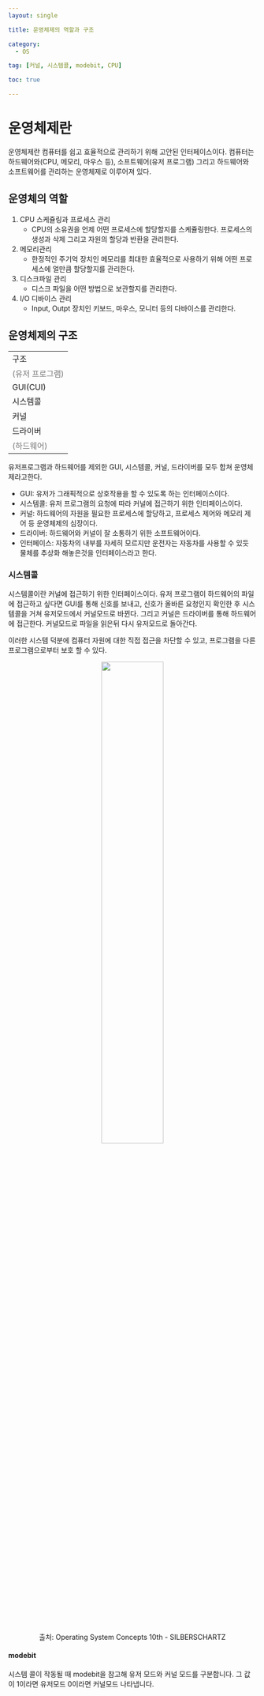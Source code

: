 ```yaml
---
layout: single

title: 운영체제의 역할과 구조

category:
  - OS

tag: [커널, 시스템콜, modebit, CPU]

toc: true

---
```


# 운영체제란

운영체제란 컴퓨터를 쉽고 효율적으로 관리하기 위해 고안된 인터페이스이다. 컴퓨터는 하드웨어와(CPU, 메모리, 마우스 등), 소프트웨어(유저 프로그램) 그리고 하드웨어와 소프트웨어를 관리하는 운영체제로 이루어져 있다.

## 운영체의 역할

1. CPU 스케쥴링과 프로세스 관리
    + CPU의 소유권을 언제 어떤 프로세스에 할당할지를 스케쥴링한다. 프로세스의 생성과 삭제 그리고 자원의 할당과 반환을 관리한다.
2. 메모리관리
    + 한정적인 주기억 장치인 메모리를 최대한 효율적으로 사용하기 위해 어떤 프로세스에 얼만큼 할당할지를 관리한다.
3. 디스크파일 관리
    + 디스크 파일을 어떤 방법으로 보관할지를 관리한다.
4. I/O 디바이스 관리
    + Input, Outpt 장치인 키보드, 마우스, 모니터 등의 다바이스를 관리한다.

## 운영체제의 구조  
<center>
    <table>
        <tr>
            <td>구조</td>
        </tr>
        <tr>
            <td style="color: #777;">(유저 프로그램)</td>
        </tr>
        <tr>
            <td>GUI(CUI)</td>
        </tr>
        <tr>
            <td>시스템콜</td>
        </tr>
        <tr>
            <td>커널</td>
        </tr>
        <tr>
            <td>드라이버</td>
        </tr>
        <tr>
            <td style="color: #777">(하드웨어)</td>
        </tr>
    </table>
</center>

유저프로그램과 하드웨어를 제외한 GUI, 시스템콜, 커널, 드라이버를 모두 합쳐 운영체제라고한다. 
+ GUI: 유저가 그래픽적으로 상호작용을 할 수 있도록 하는 인터페이스이다.
+ 시스템콜: 유저 프로그램의 요청에 따라 커널에 접근하기 위한 인터페이스이다.
+ 커널: 하드웨어의 자원을 필요한 프로세스에 할당하고, 프로세스 제어와 메모리 제어 등 운영체제의 심장이다.
+ 드라이버: 하드웨어와 커널이 잘 소통하기 위한 소프트웨어이다.
+ 인터페이스: 자동차의 내부를 자세히 모르지만 운전자는 자동차를 사용할 수 있듯 물체를 추상화 해놓은것을 인터페이스라고 한다.

### 시스템콜
시스템콜이란 커널에 접근하기 위한 인터페이스이다. 유저 프로그램이 하드웨어의 파일에 접근하고 싶다면 GUI를 통해 신호를 보내고, 신호가 올바른 요청인지 확인한 후 시스템콜을 거쳐 유저모드에서 커널모드로 바뀐다. 그리고 커널은 드라이버를 통해 하드웨어에 접근한다. 커널모드로 파일을 읽은뒤 다시 유저모드로 돌아간다. <br>
  
이러한 시스템 덕분에 컴퓨터 자원에 대한 직접 접근을 차단할 수 있고, 프로그램을 다른 프로그램으로부터 보호 할 수 있다.

<center>
  <img src="https://img1.daumcdn.net/thumb/R1280x0/?scode=mtistory2&fname=https%3A%2F%2Fblog.kakaocdn.net%2Fdn%2FJXwNG%2Fbtqw787Kgfe%2FvmrkitiEEjDI8G9w2mFzUk%2Fimg.png" width="50%">  

  출처: Operating System Concepts 10th - SILBERSCHARTZ
</center>

#### modebit
시스템 콜이 작동될 때 modebit을 참고해 유저 모드와 커널 모드를 구분합니다. 그 값이 1이라면 유저모드 0이라면 커널모드 나타냅니다.
